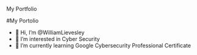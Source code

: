 My Portfolio

#My Portolio


- 👋 Hi, I’m @WilliamLievesley
- 👀 I’m interested in Cyber Security
- 🌱 I’m currently learning Google Cybersecurity Professional Certificate

<!---
WilliamLievesley/WilliamLievesley is a ✨ special ✨ repository because its `README.md` (this file) appears on your GitHub profile.
You can click the Preview link to take a look at your changes.
--->
